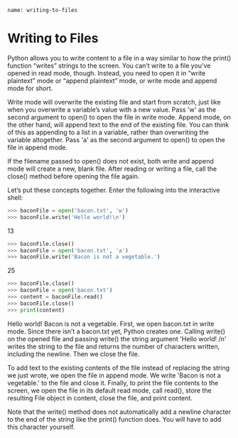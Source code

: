 ```ngMeta
name: writing-to-files
```
# Writing to Files
Python allows you to write content to a file in a way similar to how the print() function “writes” strings to the screen. You can’t write to a file you’ve opened in read mode, though. Instead, you need to open it in “write plaintext” mode or “append plaintext” mode, or write mode and append mode for short.

Write mode will overwrite the existing file and start from scratch, just like when you overwrite a variable’s value with a new value. Pass 'w' as the second argument to open() to open the file in write mode. Append mode, on the other hand, will append text to the end of the existing file. You can think of this as appending to a list in a variable, rather than overwriting the variable altogether. Pass 'a' as the second argument to open() to open the file in append mode.

If the filename passed to open() does not exist, both write and append mode will create a new, blank file. After reading or writing a file, call the close() method before opening the file again.

Let’s put these concepts together. Enter the following into the interactive shell:

```python
>>> baconFile = open('bacon.txt', 'w')
>>> baconFile.write('Hello world!\n')
```
13
```python
>>> baconFile.close()
>>> baconFile = open('bacon.txt', 'a')
>>> baconFile.write('Bacon is not a vegetable.')
```
25
```python
>>> baconFile.close()
>>> baconFile = open('bacon.txt')
>>> content = baconFile.read()
>>> baconFile.close()
>>> print(content)
```
Hello world!
Bacon is not a vegetable.
First, we open bacon.txt in write mode. Since there isn’t a bacon.txt yet, Python creates one. Calling write() on the opened file and passing write() the string argument 'Hello world! /n' writes the string to the file and returns the number of characters written, including the newline. Then we close the file.

To add text to the existing contents of the file instead of replacing the string we just wrote, we open the file in append mode. We write 'Bacon is not a vegetable.' to the file and close it. Finally, to print the file contents to the screen, we open the file in its default read mode, call read(), store the resulting File object in content, close the file, and print content.

Note that the write() method does not automatically add a newline character to the end of the string like the print() function does. You will have to add this character yourself.

